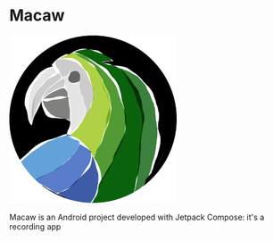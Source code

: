 # Macaw

<img src="https://github.com/davidmarinangeli/Macaw/blob/master/app/src/main/res/drawable/icon.png?raw=true" width="300"/>

Macaw is an Android project developed with Jetpack Compose: it's a recording app
